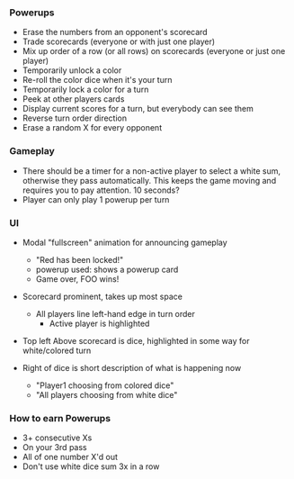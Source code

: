 ### Powerups

- Erase the numbers from an opponent's scorecard
- Trade scorecards (everyone or with just one player)
- Mix up order of a row (or all rows) on scorecards (everyone or just one player)
- Temporarily unlock a color
- Re-roll the color dice when it's your turn
- Temporarily lock a color for a turn
- Peek at other players cards
- Display current scores for a turn, but everybody can see them
- Reverse turn order direction
- Erase a random X for every opponent

### Gameplay

- There should be a timer for a non-active player to select a white sum, otherwise they pass automatically. This keeps the game moving and requires you to pay attention. 10 seconds?
- Player can only play 1 powerup per turn

### UI

- Modal "fullscreen" animation for announcing gameplay

  - "Red has been locked!"
  - powerup used: shows a powerup card
  - Game over, FOO wins!

- Scorecard prominent, takes up most space
  - All players line left-hand edge in turn order
    - Active player is highlighted
- Top left Above scorecard is dice, highlighted in some way for white/colored turn
- Right of dice is short description of what is happening now
  - "Player1 choosing from colored dice"
  - "All players choosing from white dice"

### How to earn Powerups

- 3+ consecutive Xs
- On your 3rd pass
- All of one number X'd out
- Don't use white dice sum 3x in a row
